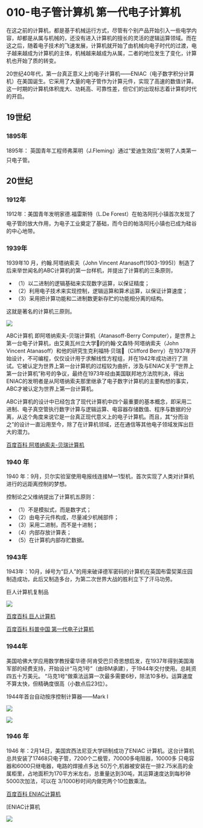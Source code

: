 # 010-电子管计算机  第一代电子计算机

在这之前的计算机，都是基于机械运行方式，尽管有个别产品开始引入一些电学内容，却都是从属与机械的，还没有进入计算机的擅长的灵活的逻辑运算领域。而在这之后，随着电子技术的飞速发展，计算机就开始了由机械向电子时代的过渡，电子越来越成为计算机的主体，机械越来越成为从属，二者的地位发生了变化，计算机也开始了质的转变。

20世纪40年代，第一台真正意义上的电子计算机——ENIAC（电子数字积分计算机）在美国诞生。它采用了大量的电子管作为计算元件，实现了高速的数值计算。这一时期的计算机体积庞大、功耗高、可靠性差，但它们的出现标志着计算机时代的开启。

## 19世纪

### 1895年

1895年： 英国青年工程师弗莱明（J.Fleming）通过“爱迪生效应”发明了人类第一只电子管。 

## 20世纪

### 1912年

1912年：美国青年发明家德.福雷斯特（L.De Forest）在帕洛阿托小镇首次发现了电子管的放大作用，为电子工业奠定了基础，而今日的帕洛阿托小镇也已成为硅谷的中心地带。 

### 1939年

1939年10 月，约翰.阿塔纳索夫（John Vincent Atanasoff(1903-1995)）制造了后来举世闻名的ABC计算机的第一台样机，并提出了计算机的三条原则，

- （1）以二进制的逻辑基础来实现数字运算，以保证精度； 
- （2）利用电子技术来实现控制，逻辑运算和算术运算，以保证计算速度； 
- （3）采用把计算功能和二进制数更新存贮的功能相分离的结构。

这就是著名的计算机三原则。

![](vx_images/403741920241005.png)

ABC计算机 即阿塔纳索夫-贝瑞计算机（Atanasoff-Berry Computer），是世界上第一台电子计算机，由艾奥瓦州立大学的约翰·文森特·阿塔纳索夫（John Vincent Atanasoff）和他的研究生克利福特·贝瑞（Clifford Berry）在1937年开始设计，不可编程，仅仅设计用于求解线性方程组，并在1942年成功进行了测试。它被认定为世界上第一台计算机的过程较为曲折，涉及与ENIAC关于“世界上第一台计算机”称号的争议，最终在1973年经由美国联邦地方法院判决，得出ENIAC的发明者是从阿塔纳索夫那里继承了电子数字计算机的主要构想的事实，ABC才被认定为世界上第一台计算机。

ABC计算机的设计中已经包含了现代计算机中四个最重要的基本概念，即采用二进制、电子真空管执行数字计算与逻辑运算、电容器存储数值、程序与数据的分离，从这个角度来说它是一台真正现代意义上的电子计算机。而且，其“分而治之”的设计一直沿用至今，除了在计算机领域，还在通信等其他电子领域发挥出巨大的潜力。

[百度百科 阿塔纳索夫-贝瑞计算机](https://baike.baidu.com/item/阿塔纳索夫-贝瑞计算机/8177846)

### 1940 年

1940 年：9月，贝尔实验室使用电报线连接M—1型机，首次实现了人类对计算机进行的远距离控制的梦想。
 
控制论之父维纳提出了计算机五原则：

- （1）不是模拟式，而是数字式；
- （2）由电子元件构成，尽量减少机械部件；
- （3）采用二进制，而不是十进制；
- （4）内部存放计算表；
- （5）在计算机内部存贮数据。 

### 1943年

1943年：10月，绰号为“巨人”的用来破译德军密码的计算机在英国布雷契莱庄园制造成功，此后又制造多台，为第二次世界大战的胜利立下了汗马功劳。 

巨人计算机复制品

![](vx_images/14522020243509.png)

[百度百科 巨人计算机](https://baike.baidu.com/item/巨人计算机/4797760?fr=ge_ala)

[百度百科 科普中国 第一代电子计算机](https://baike.baidu.com/item/%E7%AC%AC%E4%B8%80%E4%BB%A3%E7%94%B5%E5%AD%90%E8%AE%A1%E7%AE%97%E6%9C%BA)

### 1944年

美国哈佛大学应用数学教授霍华德·阿肯受巴贝奇思想启发，在1937年得到美国海军部的经费支持，开始设计“马克1号”（由IBM承建），于1944年交付使用。总耗资四五十万美元。 “马克1号”做乘法运算一次最多需要6秒，除法10多秒。运算速度不算太快，但精确度很高（小数点后23位）。 

1944年首台自动按序控制计算器——Mark Ⅰ

![](vx_images/518682220245950.png)

![](vx_images/236662120245341.png)

### 1946 年

1946 年：2月14日，美国宾西法尼亚大学研制成功了ENIAC  计算机。这台计算机总共安装了17468只电子管，7200个二极管，70000多电阻器，10000多 只电容器和6000只继电器，电路的焊接点多达 50万个,机器被安装在一排2.75米高的金属柜里，占地面积为170平方米左右，总重量达到30吨，其运算速度达到每秒钟5000次加法，可以在 3/1000秒时间内做完两个10位数乘法。

[百度百科 ENIAC计算机](https://baike.baidu.com/item/ENIAC/431133?fr=ge_ala)

[ENIAC计算机

![](vx_images/226352320272905.png)